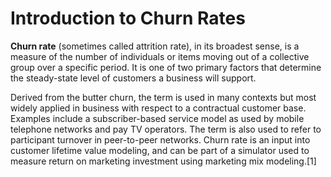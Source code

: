 
<h1>Introduction to Churn Rates</h1>
<p><strong>Churn rate</strong> (sometimes called attrition rate), in its broadest sense, is a measure of the number of individuals or items moving out of a collective group over a specific period. It is one of two primary factors that determine the steady-state level of customers a business will support.

Derived from the butter churn, the term is used in many contexts but most widely applied in business with respect to a contractual customer base. Examples include a subscriber-based service model as used by mobile telephone networks and pay TV operators. The term is also used to refer to participant turnover in peer-to-peer networks. Churn rate is an input into customer lifetime value modeling, and can be part of a simulator used to measure return on marketing investment using marketing mix modeling.[1]</p>
